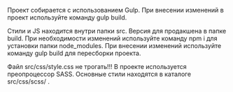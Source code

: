 Проект собирается с использованием Gulp. При внесении изменений в проект используйте команду gulp build.

Стили и JS находится внутри папки src. Версия для продакшена в папке build. 
При необходимости изменений используйте команду npm i для установки папки node_modules. При внесении изменений используйте команду gulp build для пересборки проекта. 

Файл src/css/style.css не трогать!!! В проекте используется преопроцессор SASS. Основные стили находятся в каталоге src/css/scss/ .